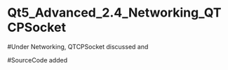 # Qt5_Advanced_2.4_Networking_QTCPSocket

#Under Networking, QTCPSocket discussed and

#SourceCode added 
